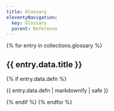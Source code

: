 ```yaml
---
title: Glossary
eleventyNavigation:
  key: Glossary
  parent: Reference
---
```


{% for entry in collections.glossary %}
## {{ entry.data.title }}
{% if entry.data.defn %}
<p> {{ entry.data.defn | markdownify | safe }}</p>
{% endif %}
{% endfor %}
